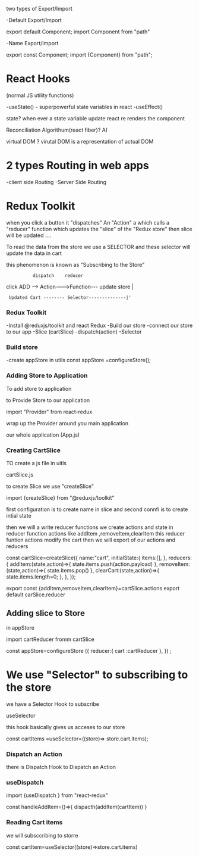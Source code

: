 two types of Export/Import 

-Default Export/Import

export default Component;
import Component from "path" 

-Name Export/Import 

export const Component;
import {Component} from "path";

# React Hooks 
(normal JS utility functions)

-useState() - superpowerful state variables in react
-useEffect()

state?
when ever a state variable update react re renders the component

Reconciliation Algorithum(react fiber)?
A)

virtual DOM ?
virutal DOM is a representation of actual DOM


# 2 types Routing in web apps
 -client side Routing
 -Server Side Routing


 # Redux Toolkit 

 when you click a button it "dispatches" An "Action" a which calls a "reducer" function which updates the "slice" of the "Redux store" then slice will be updated ....

 To read the data from the store we use a SELECTOR and these selector will update the data in cart

 this phenomenon is known as "Subscribing to the Store"

              dispatch    reducer
click ADD --> Action--->Function--- update store  | 

     Updated Cart -------- Selector--------------|'

### Redux Toolkit ###
 -Install @reduxjs/toolkit and react Redux
 -Build our store
 -connect our store to our app
 -Slice (cartSlice)
 -dispatch(action)
 -Selector

                

### Build store ###
-create appStore in utils 
 const appStore =configureStore();

### Adding Store to Application 
 
 To add store to application 

 to Provide Store to our application 

 import "Provider" from react-redux 

 wrap up the Provider around you main application

 <Provider store={appStore}> 
 our whole application (App.js)
 </Provider>



### Creating CartSlice ### 

TO create a js file in uitls

cartSlice.js

to create Slice we use "createSlice"

import {createSlice} from "@reduxjs/toolkit"


first configuration is to create name in slice
and second connfi is to create intial state

then 
we will a write reducer functions
we create actions and state in reducer function 
actions like addItem ,removeItem,clearItem 
this reducer funtion actions modify the cart 
then we will export of our actions and reducers

const cartSlice=createSlice({
    name:"cart",
    initialState:{
        items:[],
    },
    reducers:{
        addItem:(state,action)=>{
            state.items.push(action.payload)
        },
        removeItem:(state,action)=>{
            state.items.pop()
        },
        clearCart:(state,action)=>{
            state.items.length=0;
        },
    },
});

export const {addItem,removeItem,clearItem}=cartSlice.actions
export default carSlice.reducer


## Adding slice to Store ##

 in appStore 

import cartReducer fromm cartSlice  

const appStore=configureStore ({
     reducer:{
          cart :cartReducer
     },
}) ;

#  We use "Selector" to subscribing to the store 

we have a Selector Hook to subscribe 

useSelector 

this hook basically gives us acceses to our store  

const cartItems =useSelector=((store)=> store.cart.items);

### Dispatch an Action ### 

there is Dispatch Hook to Dispatch an Action  

  ### useDispatch 
  import {useDispatch } from "react-redux" 

  const handleAddItem=()=>{
     dispacth(addItem(cartItem))
  }


### Reading Cart items 
we will subsccribing to storre 

const cartItem=useSelector((store)=>store.cart.items)



